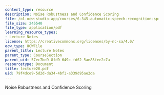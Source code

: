 ```yaml
---
content_type: resource
description: Noise Robustness and Confidence Scoring
file: /ol-ocw-studio-app/courses/6-345-automatic-speech-recognition-spring-2003/79f4dce95d2dda344bf1a339d95ae2da_lecture20.pdf
file_size: 245540
file_type: application/pdf
learning_resource_types:
- Lecture Notes
license: https://creativecommons.org/licenses/by-nc-sa/4.0/
ocw_type: OCWFile
parent_title: Lecture Notes
parent_type: CourseSection
parent_uid: 57ec7bd9-8fd9-649c-fd62-5ae85fee2c7a
resourcetype: Document
title: lecture20.pdf
uid: 79f4dce9-5d2d-da34-4bf1-a339d95ae2da
---
```

Noise Robustness and Confidence Scoring